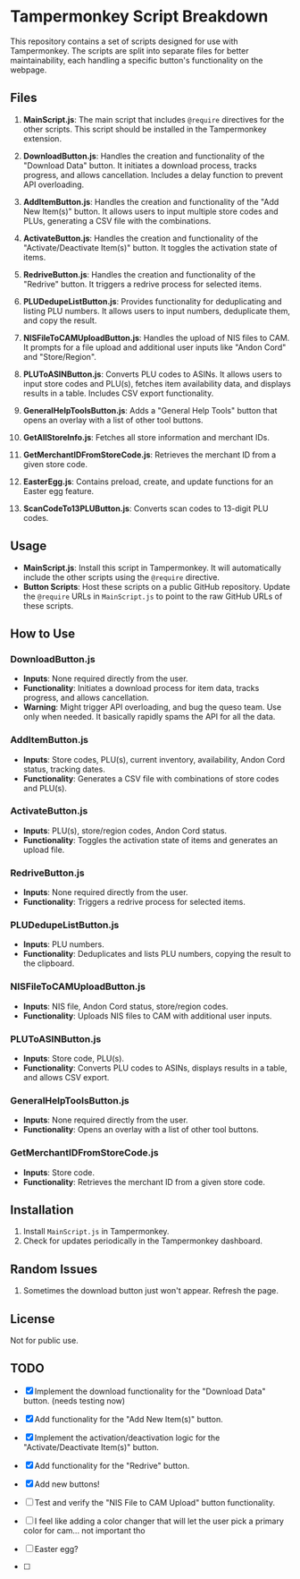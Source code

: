 # Tampermonkey Script Breakdown

This repository contains a set of scripts designed for use with Tampermonkey. The scripts are split into separate files for better maintainability, each handling a specific button's functionality on the webpage.

## Files

1. **MainScript.js**: The main script that includes `@require` directives for the other scripts. This script should be installed in the Tampermonkey extension.

2. **DownloadButton.js**: Handles the creation and functionality of the "Download Data" button. It initiates a download process, tracks progress, and allows cancellation. Includes a delay function to prevent API overloading.

3. **AddItemButton.js**: Handles the creation and functionality of the "Add New Item(s)" button. It allows users to input multiple store codes and PLUs, generating a CSV file with the combinations.

4. **ActivateButton.js**: Handles the creation and functionality of the "Activate/Deactivate Item(s)" button. It toggles the activation state of items.

5. **RedriveButton.js**: Handles the creation and functionality of the "Redrive" button. It triggers a redrive process for selected items.

6. **PLUDedupeListButton.js**: Provides functionality for deduplicating and listing PLU numbers. It allows users to input numbers, deduplicate them, and copy the result.

7. **NISFileToCAMUploadButton.js**: Handles the upload of NIS files to CAM. It prompts for a file upload and additional user inputs like "Andon Cord" and "Store/Region".

8. **PLUToASINButton.js**: Converts PLU codes to ASINs. It allows users to input store codes and PLU(s), fetches item availability data, and displays results in a table. Includes CSV export functionality.

9. **GeneralHelpToolsButton.js**: Adds a "General Help Tools" button that opens an overlay with a list of other tool buttons.

10. **GetAllStoreInfo.js**: Fetches all store information and merchant IDs.

11. **GetMerchantIDFromStoreCode.js**: Retrieves the merchant ID from a given store code.

12. **EasterEgg.js**: Contains preload, create, and update functions for an Easter egg feature.

13. **ScanCodeTo13PLUButton.js**: Converts scan codes to 13-digit PLU codes.

## Usage

- **MainScript.js**: Install this script in Tampermonkey. It will automatically include the other scripts using the `@require` directive.
- **Button Scripts**: Host these scripts on a public GitHub repository. Update the `@require` URLs in `MainScript.js` to point to the raw GitHub URLs of these scripts.

## How to Use

### DownloadButton.js
- **Inputs**: None required directly from the user.
- **Functionality**: Initiates a download process for item data, tracks progress, and allows cancellation.
- **Warning**: Might trigger API overloading, and bug the queso team.  Use only when needed.  It basically rapidly spams the API for all the data.

### AddItemButton.js
- **Inputs**: Store codes, PLU(s), current inventory, availability, Andon Cord status, tracking dates.
- **Functionality**: Generates a CSV file with combinations of store codes and PLU(s).

### ActivateButton.js
- **Inputs**: PLU(s), store/region codes, Andon Cord status.
- **Functionality**: Toggles the activation state of items and generates an upload file.

### RedriveButton.js
- **Inputs**: None required directly from the user.
- **Functionality**: Triggers a redrive process for selected items.

### PLUDedupeListButton.js
- **Inputs**: PLU numbers.
- **Functionality**: Deduplicates and lists PLU numbers, copying the result to the clipboard.

### NISFileToCAMUploadButton.js
- **Inputs**: NIS file, Andon Cord status, store/region codes.
- **Functionality**: Uploads NIS files to CAM with additional user inputs.

### PLUToASINButton.js
- **Inputs**: Store code, PLU(s).
- **Functionality**: Converts PLU codes to ASINs, displays results in a table, and allows CSV export.

### GeneralHelpToolsButton.js
- **Inputs**: None required directly from the user.
- **Functionality**: Opens an overlay with a list of other tool buttons.

### GetMerchantIDFromStoreCode.js
- **Inputs**: Store code.
- **Functionality**: Retrieves the merchant ID from a given store code.
## Installation

1. Install `MainScript.js` in Tampermonkey.
2. Check for updates periodically in the Tampermonkey dashboard.

## Random Issues
1. Sometimes the download button just won't appear. Refresh the page.

## License

Not for public use.

## TODO

- [x] Implement the download functionality for the "Download Data" button. (needs testing now)
- [x] Add functionality for the "Add New Item(s)" button.
- [x] Implement the activation/deactivation logic for the "Activate/Deactivate Item(s)" button.
- [x] Add functionality for the "Redrive" button.
- [x] Add new buttons!
- [ ] Test and verify the "NIS File to CAM Upload" button functionality.

- [ ] I feel like adding a color changer that will let the user pick a primary color for cam... not important tho

- [ ] Easter egg?

- [ ]
